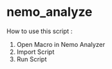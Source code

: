 # nemo_analyze

How to use this script :
1. Open Macro in Nemo Analyzer
2. Import Script
3. Run Script
